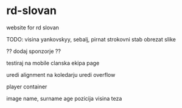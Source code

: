 # rd-slovan
website for rd slovan


TODO:
visina yankovskyy, sebalj, pirnat
strokovni stab
obrezat slike


?? dodaj sponzorje ??

testiraj na mobile
clanska ekipa page

uredi alignment na koledarju
uredi overflow



player container

image
name, surname
age
pozicija
visina
teza